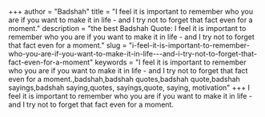 +++
author = "Badshah"
title = "I feel it is important to remember who you are if you want to make it in life - and I try not to forget that fact even for a moment."
description = "the best Badshah Quote: I feel it is important to remember who you are if you want to make it in life - and I try not to forget that fact even for a moment."
slug = "i-feel-it-is-important-to-remember-who-you-are-if-you-want-to-make-it-in-life---and-i-try-not-to-forget-that-fact-even-for-a-moment"
keywords = "I feel it is important to remember who you are if you want to make it in life - and I try not to forget that fact even for a moment.,badshah,badshah quotes,badshah quote,badshah sayings,badshah saying,quotes, sayings,quote, saying, motivation"
+++
I feel it is important to remember who you are if you want to make it in life - and I try not to forget that fact even for a moment.
